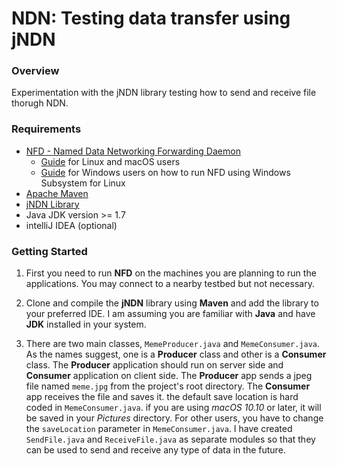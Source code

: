 # NDN: Testing data transfer using jNDN

### Overview
Experimentation with the jNDN library testing how to send and receive file thorugh NDN.

### Requirements
  - [NFD - Named Data Networking Forwarding Daemon](https://github.com/named-data/NFD)
      - [Guide](http://named-data.net/doc/NFD/current/INSTALL.html) for Linux and macOS users
      - [Guide](https://yoursunny.com/t/2018/NFD-on-Windows-10-WSL/) for Windows users on how to run NFD using Windows Subsystem for Linux
  - [Apache Maven](https://maven.apache.org/what-is-maven.html)
  - [jNDN Library](https://github.com/named-data/jndn)
  - Java JDK version >= 1.7
  - intelliJ IDEA (optional)
  
### Getting Started
1. First you need to run **NFD** on the machines you are planning to run the applications. You may connect to a nearby testbed but not necessary.

2. Clone and compile the **jNDN** library using **Maven** and add the library to your preferred IDE. I am assuming you are familiar with **Java** and have **JDK** installed in your system.

3. There are two main classes, `MemeProducer.java` and `MemeConsumer.java`. As the names suggest, one is a **Producer** class and other is a **Consumer** class. The **Producer** application should run on server side and **Consumer** application on client side. The **Producer** app sends a jpeg file named `meme.jpg` from the project's root directory. The **Consumer** app receives the file and saves it. the default save location is hard coded in `MemeConsumer.java`. if you are using *macOS 10.10* or later, it will be saved in your *Pictures* directory. For other users, you have to change the `saveLocation` parameter in `MemeConsumer.java`. I have created `SendFile.java` and `ReceiveFile.java` as separate modules so that they can be used to send and receive any type of data in the future. 
